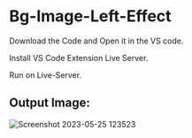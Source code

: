 # Bg-Image-Left-Effect

Download the Code and Open it in the VS code.

Install VS Code Extension Live Server.

Run on Live-Server.

## Output Image:

![Screenshot 2023-05-25 123523](https://github.com/rohanmr/Bg-Image-Left-Effect/assets/122428641/83a46e79-21dc-49c3-bfa4-28fcc9997bba)
